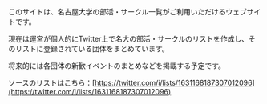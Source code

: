 このサイトは、名古屋大学の部活・サークル一覧がご利用いただけるウェブサイトです。

現在は運営が個人的にTwitter上で名大の部活・サークルのリストを作成し、そのリストに登録されている団体をまとめています。

将来的には各団体の新歓イベントのまとめなどを掲載する予定です。

ソースのリストはこちら：[https://twitter.com/i/lists/1631168187307012096](https://twitter.com/i/lists/1631168187307012096)
